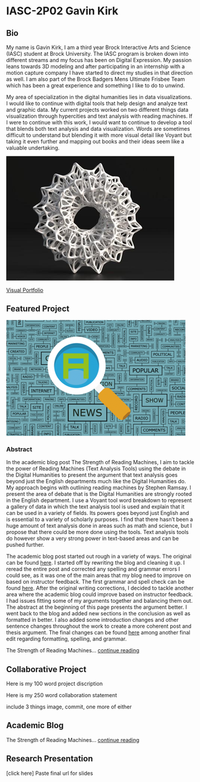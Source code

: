 # IASC-2P02  Gavin Kirk



## Bio

  My name is Gavin Kirk, I am a third year Brock Interactive Arts and Science (IASC) student at Brock University. The IASC program is broken down into different streams and my focus has been on Digital Expression. My passion leans towards 3D modeling and after participating in an internship with a motion capture company I have started to direct my studies in that direction as well. I am also part of the Brock Badgers Mens Ultimate Frisbee Team which has been a great experience and something I like to do to unwind.

  My area of specialization in the digital humanities lies in data visualizations. I would like to continue with digital tools that help design and analyze text and graphic data. My current projects worked on two different things data visualization through hypercities and text analysis with reading machines. If I were to continue with this work, I would want to continue to develop a tool that blends both text analysis and data visualization. Words are sometimes difficult to understand but blending it with more visual detail like Voyant but taking it even further and mapping out books and their ideas seem like a valuable undertaking.


![](Images/3Dart.jpg)


[Visual Portfolio](https://gk14jj.wixsite.com/portfolio)

## Featured Project

![](Images/text.png.png)

### Abstract

  In the academic blog post The Strength of Reading Machines, I aim to tackle the power of Reading Machines (Text Analysis Tools) using the debate in the Digital Humanities to present the argument that text analysis goes beyond just the English departments much like the Digital Humanities do. My approach begins with outlining reading machines by Stephen Ramsay. I present the area of debate that is the Digital Humanities are strongly rooted in the English department. I use a Voyant tool word breakdown to represent a gallery of data in which the text analysis tool is used and explain that it can be used in a variety of fields. Its powers goes beyond just English and is essential to a variety of scholarly purposes. I find that there hasn’t been a huge amount of text analysis done in areas such as math and science, but I propose that there could be more done using the tools. Text analysis tools do however show a very strong power in text-based areas and can be pushed further.

  The academic blog post started out rough in a variety of ways. The original can be found [here](https://github.com/gk14jj/IASC-2P02/commit/5ead4e1674aeea814c5a6ae2954d2173505e388d#diff-e95c7dc8eefee7d0e25121cd7f0007ae). I started off by rewriting the blog and cleaning it up. I reread the entire post and corrected any spelling and grammar errors I could see, as it was one of the main areas that my blog need to improve on based on instructor feedback. The first grammar and spell check can be found [here](https://github.com/gk14jj/IASC-2P02/commit/e453ec7ce818faf19676c20d5eb3c9c6854be1b2#diff-e95c7dc8eefee7d0e25121cd7f0007ae). After the original writing corrections, I decided to tackle another area where the academic blog could improve based on instructor feedback. I had issues fitting some of my arguments together and balancing them out. The abstract at the beginning of this page presents the argument better. I went back to the blog and added new sections in the conclusion as well as formatted in better. I also added some introduction changes and other sentence changes throughout the work to create a more coherent post and thesis argument. The final changes can be found [here](https://github.com/gk14jj/IASC-2P02/commit/e3062ce3938ba72ab246a08e0c4073f451598966#diff-e95c7dc8eefee7d0e25121cd7f0007ae) among another final edit regarding formatting, spelling, and grammar. 

The Strength of Reading Machines... [continue reading](blog.md)

## Collaborative Project

Here is my 100 word project discription

Here is my 250 word collaboration statement

include 3 things image, commit, one more of either

## Academic Blog 

The Strength of Reading Machines... [continue reading](blog.md)

## Research Presentation

[click here] Paste final url for slides

